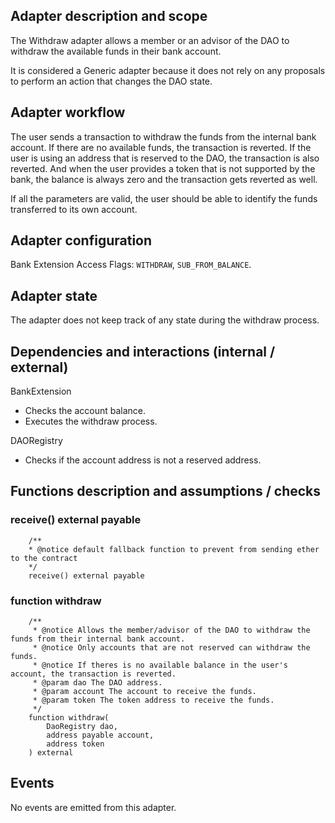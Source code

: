 ## Adapter description and scope

The Withdraw adapter allows a member or an advisor of the DAO to withdraw the available funds in their bank account.

It is considered a Generic adapter because it does not rely on any proposals to perform an action that changes the DAO state.

## Adapter workflow

The user sends a transaction to withdraw the funds from the internal bank account. If there are no available funds, the transaction is reverted. If the user is using an address that is reserved to the DAO, the transaction is also reverted. And when the user provides a token that is not supported by the bank, the balance is always zero and the transaction gets reverted as well.

If all the parameters are valid, the user should be able to identify the funds transferred to its own account.

## Adapter configuration

Bank Extension Access Flags: `WITHDRAW`, `SUB_FROM_BALANCE`.

## Adapter state

The adapter does not keep track of any state during the withdraw process.

## Dependencies and interactions (internal / external)

BankExtension

- Checks the account balance.
- Executes the withdraw process.

DAORegistry

- Checks if the account address is not a reserved address.

## Functions description and assumptions / checks

### receive() external payable

```solidity
    /**
    * @notice default fallback function to prevent from sending ether to the contract
    */
    receive() external payable
```

### function withdraw

```solidity
    /**
     * @notice Allows the member/advisor of the DAO to withdraw the funds from their internal bank account.
     * @notice Only accounts that are not reserved can withdraw the funds.
     * @notice If theres is no available balance in the user's account, the transaction is reverted.
     * @param dao The DAO address.
     * @param account The account to receive the funds.
     * @param token The token address to receive the funds.
     */
    function withdraw(
        DaoRegistry dao,
        address payable account,
        address token
    ) external
```

## Events

No events are emitted from this adapter.
